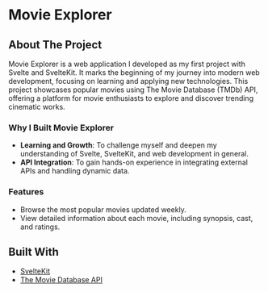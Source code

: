 # Movie Explorer

## About The Project

Movie Explorer is a web application I developed as my first project with Svelte and SvelteKit. It marks the beginning of my journey into modern web development, focusing on learning and applying new technologies. This project showcases popular movies using The Movie Database (TMDb) API, offering a platform for movie enthusiasts to explore and discover trending cinematic works.

### Why I Built Movie Explorer

- **Learning and Growth**: To challenge myself and deepen my understanding of Svelte, SvelteKit, and web development in general.
- **API Integration**: To gain hands-on experience in integrating external APIs and handling dynamic data.

### Features

- Browse the most popular movies updated weekly.
- View detailed information about each movie, including synopsis, cast, and ratings.

## Built With

- [SvelteKit](https://kit.svelte.dev/)
- [The Movie Database API](https://www.themoviedb.org/documentation/api)

